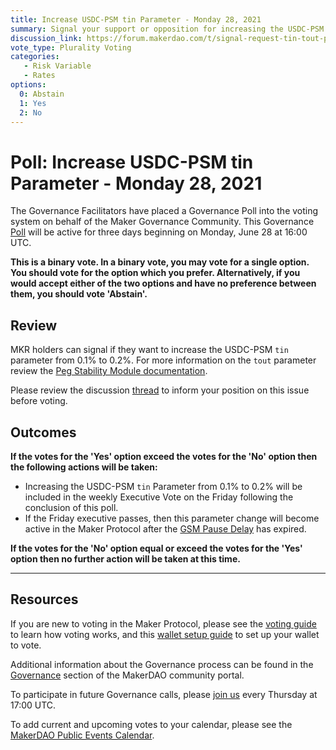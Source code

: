 ```yaml
---
title: Increase USDC-PSM tin Parameter - Monday 28, 2021
summary: Signal your support or opposition for increasing the USDC-PSM tin parameter from 0.1% to 0.2%.
discussion_link: https://forum.makerdao.com/t/signal-request-tin-tout-parameters-for-new-psms/8789  
vote_type: Plurality Voting
categories:
   - Risk Variable
   - Rates
options:
  0: Abstain
  1: Yes
  2: No
---
```

# Poll: Increase USDC-PSM tin Parameter - Monday 28, 2021

The Governance Facilitators have placed a Governance Poll into the voting system on behalf of the Maker Governance Community. This Governance [Poll](https://community-development.makerdao.com/en/learn/governance/on-chain-gov) will be active for three days beginning on Monday, June 28 at 16:00 UTC.

**This is a binary vote. In a binary vote, you may vote for a single option. You should vote for the option which you prefer. Alternatively, if you would accept either of the two options and have no preference between them, you should vote 'Abstain'.**
## Review 

MKR holders can signal if they want to increase the USDC-PSM `tin` parameter from 0.1% to 0.2%. For more information on the `tout` parameter review the [Peg Stability Module documentation](https://community-development.makerdao.com/en/learn/governance/module-psm). 

Please review the discussion [thread](https://forum.makerdao.com/t/signal-request-tin-tout-parameters-for-new-psms/8789) to inform your position on this issue before voting.

## Outcomes

**If the votes for the 'Yes' option exceed the votes for the 'No' option then the following actions will be taken:**
* Increasing the USDC-PSM `tin` Parameter from 0.1% to 0.2% will be included in the weekly Executive Vote on the Friday following the conclusion of this poll.  
* If the Friday executive passes, then this parameter change will become active in the Maker Protocol after the [GSM Pause Delay](https://community-development.makerdao.com/en/learn/governance/param-gsm-pause-delay) has expired.

**If the votes for the 'No' option equal or exceed the votes for the 'Yes' option then no further action will be taken at this time.**

---

## Resources

If you are new to voting in the Maker Protocol, please see the [voting guide](https://community-development.makerdao.com/en/learn/governance/how-voting-works/) to learn how voting works, and this [wallet setup guide](https://community-development.makerdao.com/en/learn/governance/voting-setup/) to set up your wallet to vote.

Additional information about the Governance process can be found in the [Governance](https://community-development.makerdao.com/en/learn/governance) section of the MakerDAO community portal.

To participate in future Governance calls, please [join us](https://github.com/makerdao/community/tree/master/governance/governance-and-risk-meetings) every Thursday at 17:00 UTC.

To add current and upcoming votes to your calendar, please see the [MakerDAO Public Events Calendar](https://calendar.google.com/calendar/embed?src=makerdao.com_3efhm2ghipksegl009ktniomdk%40group.calendar.google.com&ctz=UTC&mode=week&showCalendars=0&showPrint=0).
